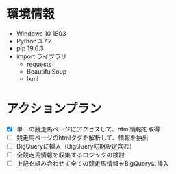 # 環境情報
* Windows 10 1803
* Python 3.7.2
* pip 19.0.3
* import ライブラリ
  * requests
  * BeautifulSoup
  * lxml

# アクションプラン
* [x]  単一の競走馬ページにアクセスして、html情報を取得
* [ ] 競走馬ページのhtmlタグを解析して、情報を抽出
* [ ] BigQueryに挿入（BigQuery初期設定含む）
* [ ] 全競走馬情報を収集するロジックの検討
* [ ] 上記を組み合わせて全ての競走馬情報をBigQueryに挿入